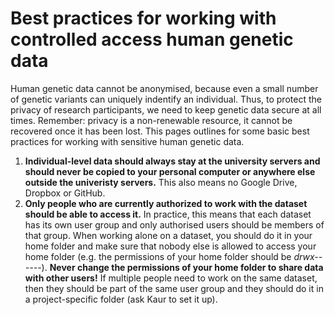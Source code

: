 # Best practices for working with controlled access human genetic data

Human genetic data cannot be anonymised, because even a small number of genetic variants can uniquely indentify an individual. Thus, to protect the privacy of research participants, we need to keep genetic data secure at all times. Remember: privacy is a non-renewable resource, it cannot be recovered once it has been lost. This pages outlines for some basic best practices for working with sensitive human genetic data.

1. **Individual-level data should always stay at the university servers and should never be copied to your personal computer or anywhere else outside the univeristy servers.** This also means no Google Drive, Dropbox or GitHub.
2. **Only people who are currently authorized to work with the dataset should be able to access it.** In practice, this means that each dataset has its own user group and only authorised users should be members of that group. When working alone on a dataset, you should do it in your home folder and make sure that nobody else is allowed to access your home folder (e.g. the permissions of your home folder should be *drwx------*). **Never change the permissions of your home folder to share data with other users!** If multiple people need to work on the same dataset, then they should be part of the same user group and they should do it in a project-specific folder (ask Kaur to set it up).
